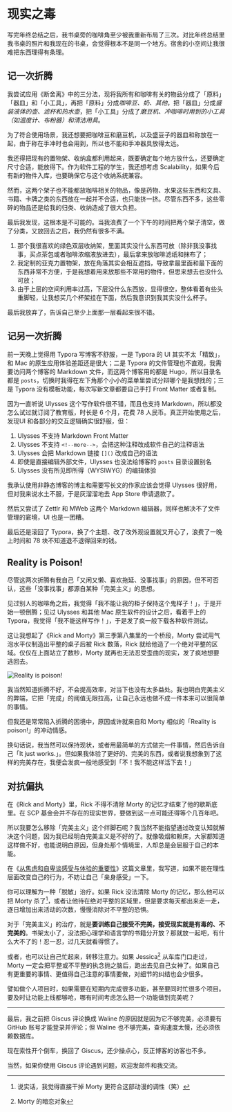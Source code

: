 # 现实之毒

写完年终总结之后，我书桌旁的咖啡角至少被我重新布局了三次。对比年终总结里我书桌的照片和我现在的书桌，会觉得根本不是同一个地方。宿舍的小空间让我很难把东西理得有条理。

## 记一次折腾

我尝试应用《断舍离》中的三分法，现将我所有和咖啡有关的物品分成了「原料」「器皿」和「小工具」，再把「原料」分成*咖啡豆、奶、其他*，把「器皿」分成*盛装液体的壶、滤杯和热水壶*，把「小工具」分成了*磨豆机、冲咖啡时用到的小工具（如温度计、布粉器）和清洁用具*。

为了符合使用场景，我还想要把咖啡豆和磨豆机，以及盛豆子的器皿和称放在一起，由于称在手冲时也会用到，所以也不能和手冲器具放得太远。

我还得把现有的置物架、收纳盒都利用起来，既要确定每个地方放什么，还要确定尺寸合适，能放得下。作为软件工程的学生，我还想考虑 Scalability，如果今后有新的物件入库，也要确保它与这个收纳系统兼容。

然而，这两个架子也不能都放咖啡相关的物品，像是药物、水果这些东西和文具、书籍、卡牌之类的东西放在一起并不合适，也只能挤一挤。尽管东西不多，这些零碎的物品还是给我的归类、收纳造成了很大负担。

最后我发现，这根本是不可能的。当我浪费了一个下午的时间把两个架子清空，做了分类，又放回去之后，我仍然有很多不满。

1. 那个我很喜欢的绿色双层收纳架，里面其实没什么东西可放（除非我没事找事，买点茶包或者咖啡浓缩液放进去），最后拿来放咖啡滤纸和抹布了；
2. 我定制的亚克力置物架，放在角落其实会相互遮挡，导致拿最里面和最下面的东西非常不方便，于是我想着用来放那些不常用的物件，但思来想去也没什么可放；
3. 由于上层的空间利用率过高，下层没什么东西放，显得很空，整体看着有些头重脚轻，让我想买几个杯架挂在下面，然后我意识到我其实没什么杯子。

最后我放弃了，告诉自己至少上面那一层看起来很不错。

## 记另一次折腾

前一天晚上觉得用 Typora 写博客不舒服，一是 Typora 的 UI 其实不太「精致」，和 Mac 的原生应用体验差距还是很大；二是 Typora 的文件管理也不直观，我需要访问两个博客的 Markdown 文件，而这两个博客用的都是 Hugo，所以目录名都是 `posts`，切换时我得在左下角那个小小的菜单里尝试分辩哪个是我想找的；三是 Typora 没有模板功能，每次写新文章都要自己手打 Front Matter 或者复制。

因为一直听说 Ulysses 这个写作软件很不错，而且也支持 Markdown，所以都没怎么试过就订阅了教育版，时长是 6 个月，花费 78 人民币。真正开始使用之后，发现UI 和各部分的交互逻辑确实很舒服，但：

1. Ulysses 不支持 Markdown Front Matter
2. Ulysses 不支持 `<!--more-->`，会把这种注释改成软件自己的注释语法
3. Ulysses 会把 Markdown 链接 `[]()` 改成自己的语法
4. 即使是直接编辑外部文件，Ulysses 也没法给博客的 `posts` 目录设置别名
5. Ulysses 没有所见即所得（WYSIWYG）的编辑体验

我承认使用非静态博客的博主和需要写长文的作家应该会觉得 Ulysses 很好用，但对我来说水土不服，于是灰溜溜地去 App Store 申请退款了。

然后又尝试了 Zettlr 和 MWeb 这两个 Markdown 编辑器，同样也解决不了文件管理的窘境，UI 也是一团糟。

最后还是滚回了 Typora，换了个主题、改了改外观设置就又开心了，浪费了一晚上时间和 78 块不知道退不退得回来的钱。

## Reality is Poison!

尽管这两次折腾有我自己「又闲又懒、喜欢拖延、没事找事」的原因，但不可否认，这些「没事找事」都源自某种「完美主义」的思想。

见过别人的咖啡角之后，我觉得「我不能让我的柜子保持这个鬼样子！」，于是开始一顿倒腾；见过 Ulysses 和其他 Mac 原生软件的设计之后，看着手上的 Typora，我觉得「我不能这样写作！」，于是发了疯一般下载各种软件测试。

这让我想起了《Rick and Morty》第三季第八集里的一个桥段，Morty 尝试用气泡水平仪制造出平整的桌子后被 Rick 数落，Rick 就给他造了一个绝对平整的区域。仅仅在上面站立了数秒，Morty 就再也无法忍受歪曲的现实，发了疯地想要逃回去。

![Reality is poison!](https://image.guhub.cn/uPic/2025/01/PixPin_2025-01-05_16-06-45.png "Reality is poison!")

我当然知道折腾不好，不会提高效率，对当下也没有太多益处。我也明白完美主义的弊端，它把「完成」的阈值无限拉高，让自己永远也做不成一件本来可以很简单的事情。

但我还是常常陷入折腾的困境中，原因或许就来自和 Morty 相似的「Reality is poison!」的冲动情感。

换句话说，我当然可以保持现状，或者用最简单的方式做完一件事情，然后告诉自己「It just works.」。但如果我体验了更好的、完美的东西，或者说我想象到了这样的完美存在，我便会发疯一般地感受到「不！我不能这样活下去！」

## 对抗偏执

在《Rick and Morty》里，Rick 不得不清除 Morty 的记忆才结束了他的歇斯底里。在 SCP 基金会并不存在的现实世界，要做到这一点可能还得等个几百年吧。

所以我要怎么移除「完美主义」这个绊脚石呢？我当然不能指望通过改变认知就解决这个问题，因为我已经明白完美主义是不好的了。就像吸烟和赖床，大家都知道这样做不好，也能说明白原因，但身处那个情境里，人却总是会屈服于自己的本能。

在《[从焦虑和自卑谈感受与体验的重要性](/posts/从焦虑和自卑谈感受与体验的重要性/)》这篇文章里，我写道，如果不能在理性层面改变自己的行为，不妨让自己「亲身感受」一下。

你可以理解为一种「脱敏」治疗。如果 Rick 没法清除 Morty 的记忆，那么他可以把 Morty 杀了[^1]，或者让他待在绝对平整的区域里，但是要求每天都出来走一走，逐日增加出来活动的次数，慢慢消除对不平整的恐惧。

对于「完美主义」的治疗，就是**要训练自己接受不完美，接受现实就是有毒的、不完美的**。书架太小了，没法把心理学和语言学的书籍分开放？那就放一起吧，有什么大不了的！忍一忍，过几天就看得惯了。

或者，也可以让自己忙起来，转移注意力。如果 Jessica[^2] 从车库门口走过，Morty 一定会把平整或不平整的执念抛之脑后，跑出去见自己女神了。如果自己有更重要的事情、更值得自己注意的事情要做，对细节的纠结也会少很多。

譬如做个人项目时，如果需要在短期内完成很多功能，甚至要同时忙很多个项目。要及时让功能上线都够呛，哪有时间考虑怎么把一个功能做到完美呢？

---

最后，我之前把 Giscus 评论换成 Waline 的原因就是因为它不够完美，必须要有 GitHub 账号才能登录并评论；但 Waline 也不够完美，查询速度太慢，还必须依赖数据库。

现在索性开个倒车，换回了 Giscus，还少操点心，反正博客的访客也不多。

当然，如果你使用 Giscus 评论遇到问题，欢迎发邮件和我交流。

[^1]: 说实话，我觉得直接干掉 Morty 更符合这部动漫的调性（笑）
[^2]: Morty 的暗恋对象